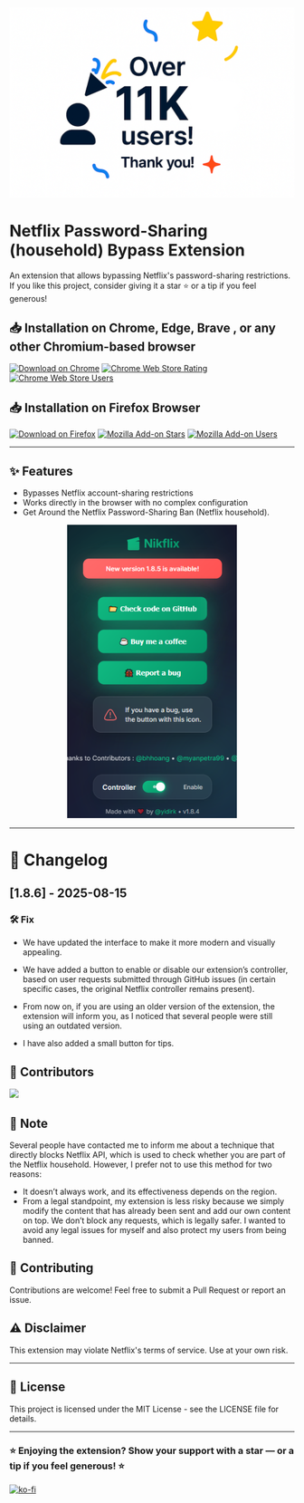 <p align="center">
  <img src="assets/11k-users.png" alt="11 000 users" width="600"/>
</p>

# Netflix Password-Sharing (household) Bypass Extension

An extension that allows bypassing Netflix's password-sharing restrictions.
If you like this project, consider giving it a star ⭐ or a tip if you feel generous!


## 📥 Installation on Chrome, Edge, Brave , or any other Chromium-based browser

[![Download on Chrome](https://img.shields.io/badge/Download-Chrome-blue?logo=googlechrome)](https://chromewebstore.google.com/detail/nikflix/knjoabokknkpkhbbdclmnjcoeedmgema?hl=en-GB&authuser=0)
[![Chrome Web Store Rating](https://img.shields.io/chrome-web-store/rating/knjoabokknkpkhbbdclmnjcoeedmgema)](https://chromewebstore.google.com/detail/nikflix/knjoabokknkpkhbbdclmnjcoeedmgema?hl=en-GB&authuser=0)
[![Chrome Web Store Users](https://img.shields.io/chrome-web-store/users/knjoabokknkpkhbbdclmnjcoeedmgema)](https://chromewebstore.google.com/detail/nikflix/knjoabokknkpkhbbdclmnjcoeedmgema?hl=en-GB&authuser=0)

## 📥 Installation on Firefox Browser

[![Download on Firefox](https://img.shields.io/badge/Download-Firefox-orange?logo=firefox)](https://addons.mozilla.org/fr/firefox/addon/nikflix/)
[![Mozilla Add-on Stars](https://img.shields.io/amo/stars/nikflix)](https://addons.mozilla.org/fr/firefox/addon/nikflix/)
[![Mozilla Add-on Users](https://img.shields.io/amo/users/nikflix)](https://addons.mozilla.org/fr/firefox/addon/nikflix/)

----

## ✨ Features

- Bypasses Netflix account-sharing restrictions
- Works directly in the browser with no complex configuration
-  Get Around the Netflix Password-Sharing Ban (Netflix household).
<p align="center">
  <img src="assets/demo.png" alt="11 000 users" width="300"/>
</p>

----

# 📝 Changelog
## [1.8.6] - 2025-08-15

### 🛠️ Fix

- We have updated the interface to make it more modern and visually appealing.

- We have added a button to enable or disable our extension’s controller, based on user requests submitted through GitHub issues (in certain specific cases, the original Netflix controller remains present).

- From now on, if you are using an older version of the extension, the extension will inform you, as I noticed that several people were still using an outdated version.
- I have also added a small button for tips.
## 👥 Contributors
<a href="https://github.com/YidirK/Nikflix/graphs/contributors">
  <img src="https://contrib.rocks/image?repo=YidirK/Nikflix" />
</a> 

## 💬 Note
Several people have contacted me to inform me about a technique that directly blocks Netflix API, which is used to check whether you are part of the Netflix household.
However, I prefer not to use this method for two reasons:
- It doesn’t always work, and its effectiveness depends on the region.
- From a legal standpoint, my extension is less risky because we simply modify the content that has already been sent and add our own content on top. We don’t block any requests, which is legally safer. I wanted to avoid any legal issues for myself and also protect my users from being banned.
##  🤝 Contributing
Contributions are welcome! Feel free to submit a Pull Request or report an issue.

## ⚠️ Disclaimer

This extension may violate Netflix's terms of service. Use at your own risk.

---

## 📄 License
This project is licensed under the MIT License - see the LICENSE file for details.

---
### ⭐ Enjoying the extension? Show your support with a star — or a tip if you feel generous! ⭐
[![ko-fi](https://ko-fi.com/img/githubbutton_sm.svg)](https://ko-fi.com/S6S61G68F3)
